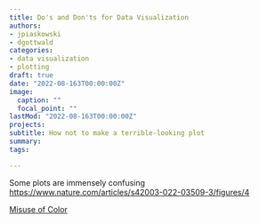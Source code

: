 ```yaml
---
title: Do's and Don'ts for Data Visualization
authors:
- jpiaskowski
- dgottwald
categories: 
- data visualization
- plotting
draft: true
date: "2022-08-163T00:00:00Z"
image:
  caption: ""
  focal_point: ""
lastMod: "2022-08-163T00:00:00Z"
projects: 
subtitle: How not to make a terrible-looking plot
summary: 
tags: 

---
```


Some plots are immensely confusing
https://www.nature.com/articles/s42003-022-03509-3/figures/4

[Misuse of Color](https://www.nature.com/articles/s41467-020-19160-7)


